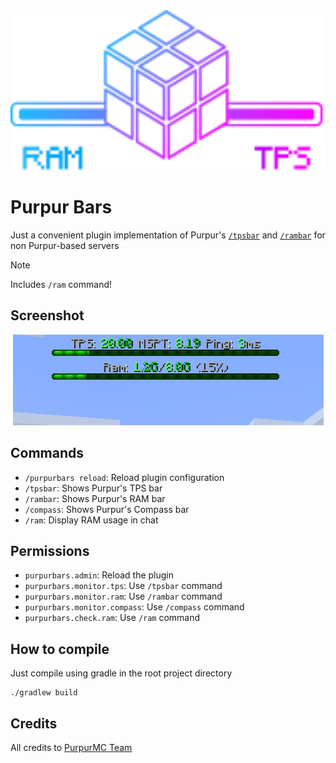 <div align="center">
<img src="assets/purpur_bars_fit.svg" height="256">
</div>

# Purpur Bars
Just a convenient plugin implementation of Purpur's 
[`/tpsbar`](https://github.com/PurpurMC/Purpur/commit/42bf7db01862c6bc9ed3441cd252655243b3a505) and 
[`/rambar`](https://github.com/PurpurMC/Purpur/commit/e13b74d31e76acb8fdd3023a176382f846e0b248) for non Purpur-based servers

> [!NOTE]
> Includes `/ram` command!

## Screenshot
<div align="center">
<img src="assets/purpurbars_example.png">
</div>

## Commands
* `/purpurbars reload`: Reload plugin configuration
* `/tpsbar`: Shows Purpur's TPS bar
* `/rambar`: Shows Purpur's RAM bar
* `/compass`: Shows Purpur's Compass bar
* `/ram`: Display RAM usage in chat

## Permissions
* `purpurbars.admin`: Reload the plugin
* `purpurbars.monitor.tps`: Use `/tpsbar` command
* `purpurbars.monitor.ram`: Use `/rambar` command
* `purpurbars.monitor.compass`: Use `/compass` command
* `purpurbars.check.ram`: Use `/ram` command

## How to compile
Just compile using gradle in the root project directory
```shell
./gradlew build
```

## Credits
All credits to [PurpurMC Team](https://github.com/PurpurMC/Purpur/)
